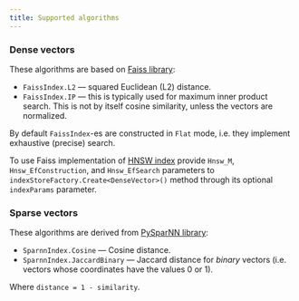 ```yaml
---
title: Supported algorithms
---
```


### Dense vectors

These algorithms are based on [Faiss library](https://github.com/facebookresearch/faiss/wiki/Faiss-indexes):

* `FaissIndex.L2` — squared Euclidean (L2) distance.
* `FaissIndex.IP` — this is typically used for maximum inner product search. This is not by itself cosine similarity, unless the vectors are normalized.

By default `FaissIndex`-es are constructed in `Flat` mode, i.e. they implement exhaustive (precise) search.

To use Faiss implementation of [HNSW index](https://arxiv.org/abs/1603.09320)
provide `Hnsw_M`, `Hnsw_EfConstruction`, and `Hnsw_EfSearch` parameters
to `indexStoreFactory.Create<DenseVector>()` method through its optional `indexParams` parameter.


### Sparse vectors

These algorithms are derived from [PySparNN library](https://github.com/facebookresearch/pysparnn):

* `SparnnIndex.Cosine` — Cosine distance.
* `SparnnIndex.JaccardBinary` — Jaccard distance for _binary_ vectors (i.e. vectors whose coordinates have the values 0 or 1).

Where `distance = 1 - similarity`.

